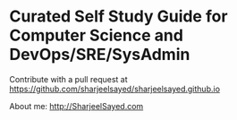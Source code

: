 # Curated Self Study Guide for Computer Science and DevOps/SRE/SysAdmin

  Contribute with a pull request at https://github.com/sharjeelsayed/sharjeelsayed.github.io
  
  About me: http://SharjeelSayed.com
